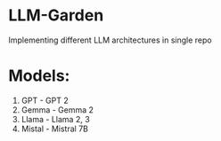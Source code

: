 # LLM-Garden
Implementing different LLM architectures in single repo

# Models:
1. GPT - GPT 2
2. Gemma - Gemma 2
3. Llama - Llama 2, 3
4. Mistal - Mistral 7B
